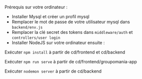 Prérequis sur votre ordinateur : 
- Installer Mysql et créer un profil mysql
- Remplacer le mot de passe de votre utilisateur mysql dans ```backend/env.js```
- Remplacer la clé secret des tokens dans ```middleware/auth``` et ```controllers/user login```
- Installer NodeJS sur votre ordinateur ensuite :

Exécuter ```npm install``` à partir de cd/frontend et cd/backend

Exécuter ```npm run serve``` à partir de cd/frontend/groupomania-app

Exécuter ```nodemon server``` à partir de cd/backend
